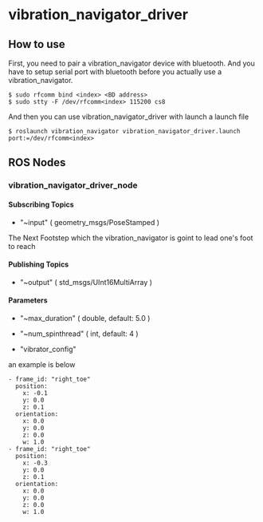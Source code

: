 # vibration_navigator_driver

## How to use

First, you need to pair a vibration_navigator device with bluetooth.
And you have to setup serial port with bluetooth before you actually use a vibration_navigator.

```
$ sudo rfcomm bind <index> <BD address>
$ sudo stty -F /dev/rfcomm<index> 115200 cs8
```

And then you can use vibration_navigator_driver with launch a launch file

```
$ roslaunch vibration_navigator vibration_navigator_driver.launch port:=/dev/rfcomm<index>
```

## ROS Nodes

### vibration_navigator_driver_node

#### Subscribing Topics

- "~input" ( geometry_msgs/PoseStamped )

The Next Footstep which the vibration_navigator is goint to lead one's foot to reach

#### Publishing Topics

- "~output" ( std_msgs/UInt16MultiArray )

#### Parameters

- "~max_duration" ( double, default: 5.0 )

- "~num_spinthread" ( int, default: 4 )

- "vibrator_config" 

an example is below

```
- frame_id: "right_toe"
  position:
    x: -0.1
    y: 0.0
    z: 0.1
  orientation:
    x: 0.0
    y: 0.0
    z: 0.0
    w: 1.0
- frame_id: "right_toe"
  position:
    x: -0.3
    y: 0.0
    z: 0.1
  orientation:
    x: 0.0
    y: 0.0
    z: 0.0
    w: 1.0
```
